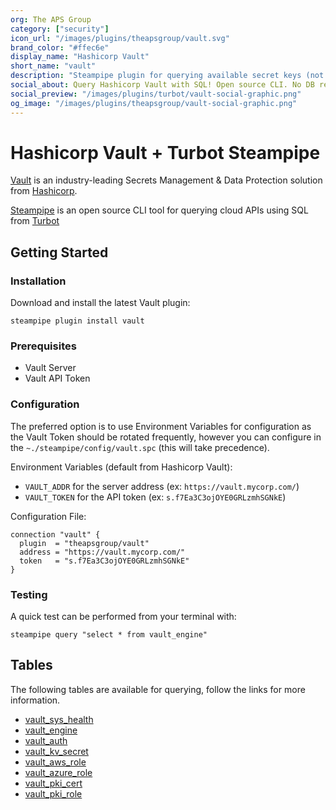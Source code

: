 ```yaml
---
org: The APS Group
category: ["security"]
icon_url: "/images/plugins/theapsgroup/vault.svg"
brand_color: "#ffec6e"
display_name: "Hashicorp Vault"
short_name: "vault"
description: "Steampipe plugin for querying available secret keys (not values), etc from Hashicorp Vault."
social_about: Query Hashicorp Vault with SQL! Open source CLI. No DB required.
social_preview: "/images/plugins/turbot/vault-social-graphic.png"
og_image: "/images/plugins/theapsgroup/vault-social-graphic.png"
---
```


# Hashicorp Vault + Turbot Steampipe

[Vault](https://www.vaultproject.io/) is an industry-leading Secrets Management & Data Protection solution from [Hashicorp](https://www.hashicorp.com/).

[Steampipe](https://steampipe.io/) is an open source CLI tool for querying cloud APIs using SQL from [Turbot](https://turbot.com/)

## Getting Started

### Installation

Download and install the latest Vault plugin:

```shell
steampipe plugin install vault
```

### Prerequisites

- Vault Server
- Vault API Token

### Configuration

The preferred option is to use Environment Variables for configuration as the Vault Token should be rotated frequently, however you can configure in the `~./steampipe/config/vault.spc` (this will take precedence).

Environment Variables (default from Hashicorp Vault):

- `VAULT_ADDR` for the server address (ex: `https://vault.mycorp.com/`)
- `VAULT_TOKEN` for the API token (ex: `s.f7Ea3C3ojOYE0GRLzmhSGNkE`)

Configuration File:

```hcl
connection "vault" {
  plugin  = "theapsgroup/vault"
  address = "https://vault.mycorp.com/"
  token   = "s.f7Ea3C3ojOYE0GRLzmhSGNkE"
}
```
### Testing

A quick test can be performed from your terminal with:

```shell
steampipe query "select * from vault_engine"
```

## Tables

The following tables are available for querying, follow the links for more information.

- [vault_sys_health](https://github.com/theapsgroup/steampipe-plugin-vault/blob/main/docs/tables/vault_sys_health.md)
- [vault_engine](https://github.com/theapsgroup/steampipe-plugin-vault/blob/main/docs/tables/vault_engine.md)
- [vault_auth](https://github.com/theapsgroup/steampipe-plugin-vault/blob/main/docs/tables/vault_auth.md)
- [vault_kv_secret](https://github.com/theapsgroup/steampipe-plugin-vault/blob/main/docs/tables/vault_kv_secret.md)
- [vault_aws_role](https://github.com/theapsgroup/steampipe-plugin-vault/blob/main/docs/tables/vault_aws_role.md)
- [vault_azure_role](https://github.com/theapsgroup/steampipe-plugin-vault/blob/main/docs/tables/vault_azure_role.md)
- [vault_pki_cert](https://github.com/theapsgroup/steampipe-plugin-vault/blob/main/docs/tables/vault_pki_cert.md)
- [vault_pki_role](https://github.com/theapsgroup/steampipe-plugin-vault/blob/main/docs/tables/vault_pki_role.md)
